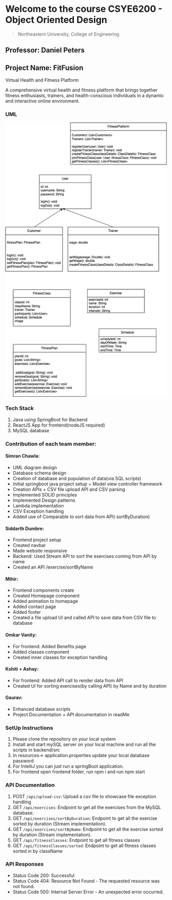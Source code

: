# Welcome to the course CSYE6200 - Object Oriented Design
> Northeastern University, College of Engineering


## Professor: Daniel Peters
## Project Name: FitFusion
Virtual Health and Fitness Platform

A comprehensive virtual health and fitness platform that brings together fitness enthusiasts, trainers, and health-conscious individuals in a dynamic and interactive online environment.
### UML
![UML!](FitFusionUML.drawio.png)
### Tech Stack
1. Java using SpringBoot for Backend
2. ReactJS App for frontend(nodeJS required)
3. MySQL database

### Contribution of each team member:

#### Simran Chawla:
- UML diagram design
- Database schema design
- Creation of database and population of data(via SQL scripts)
- Initial springboot java project setup + Model view controller framework
- Creation APIs + CSV file upload API and CSV parsing
- Implemented SOLID principles
- Implemented Design patterns
- Lambda implementation
- CSV Exception handling
- Added use of Comparable to sort data from API( sortByDuration)

#### Siddarth Dumbre:
- Frontend project setup
- Created navbar
- Made website responsive
- Backend: Used Stream API to sort the exercises coming from API by name
- Created an API /exercise/sortByName

#### Mihir:
- Frontend components create 
- Created Homepage component 
- Added animation to homepage
- Added contact page 
- Added footer
- Created a file upload UI and called API to save data from CSV file to database

#### Omkar Vanity:
- For frontend: Added Benefits page
- Added classes component
- Created inner classes for exception handling

#### Kshiti + Ashay:
- For frontend: Added API call to render data from API
- Created UI for sorting exercises(by calling API) by Name and by duration 

#### Gaurav:
- Enhanced database scripts
- Project Documentation + API documentation in readMe


### SetUp Instructions
1. Please clone the repository on your local system
2. Install and start mySQL server on your local machine and run all the scripts in backend/src
3. In resources-> application.properties update your local database password
3. For IntelliJ you can just run a springBoot application.
4. For frontend open frontend folder, run npm i and run npm start

### API Documentation
1. POST `/api/upload-csv`: Upload a csv file to showcase file exception handling
2. GET `/api/exercises`: Endpoint to get all the exercises from the MySQL database.
3. GET `/api/exercises/sortByDuration`: Endpoint to get all the exercise sorted by duration (Stream implementation).
4. GET `/api/exercises/sortByName`: Endpoint to get all the exercise sorted by duration (Stream implementation).
5. GET `/api/fitnessClasses`: Endpoint to get all fitness classes
6. GET `/api/fitnessClasses/sorted`: Endpoint to get all fitness classes sorted in by className

### API Responses
- Status Code 200: Successful
- Status Code 404: Resource Not Found - The requested resource was not found.
- Status Code 500: Internal Server Error - An unexpected error occurred.